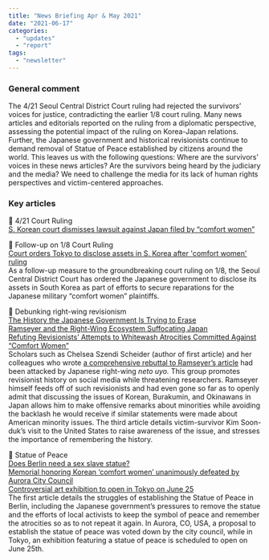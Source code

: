 ```yaml
---
title: "News Briefing Apr & May 2021"
date: "2021-06-17"
categories: 
  - "updates"
  - "report"
tags: 
  - "newsletter"
---
```


### **General comment**

The 4/21 Seoul Central District Court ruling had rejected the survivors’ voices for justice, contradicting the earlier 1/8 court ruling. Many news articles and editorials reported on the ruling from a diplomatic perspective, assessing the potential impact of the ruling on Korea-Japan relations. Further, the Japanese government and historical revisionists continue to demand removal of Statue of Peace established by citizens around the world. This leaves us with the following questions: Where are the survivors’ voices in these news articles? Are the survivors being heard by the judiciary and the media? We need to challenge the media for its lack of human rights perspectives and victim-centered approaches. 

### **Key articles**

📌 4/21 Court Ruling  
[S. Korean court dismisses lawsuit against Japan filed by “comfort women”](http://english.hani.co.kr/arti/english_edition/e_national/992197.html)

📌 Follow-up on 1/8 Court Ruling  
[Court orders Tokyo to disclose assets in S. Korea after 'comfort women' ruling](https://en.yna.co.kr/view/AEN20210615010500315)  
As a follow-up measure to the groundbreaking court ruling on 1/8, the Seoul Central District Court has ordered the Japanese government to disclose its assets in South Korea as part of efforts to secure reparations for the Japanese military “comfort women” plaintiffs.

📌 Debunking right-wing revisionism  
[The History the Japanese Government Is Trying to Erase](https://www.thenation.com/article/world/ramseyer-comfort-women-japan-nationalism/)  
[Ramseyer and the Right-Wing Ecosystem Suffocating Japan](https://www.tokyoreview.net/2021/05/ramseyer-and-the-right-wing-ecosystem-suffocating-japan/)  
[Refuting Revisionists’ Attempts to Whitewash Atrocities Committed Against “Comfort Women”](https://msmagazine.com/2021/05/17/comfort-women-feminist-kim-soon-duk-asian-women/)  
Scholars such as Chelsea Szendi Scheider (author of first article) and her colleagues who wrote [a comprehensive rebuttal to Ramseyer’s article](https://sites.google.com/view/concernedhistorians) had been attacked by Japanese right-wing _neto uyo._ This group promotes revisionist history on social media while threatening researchers. Ramseyer himself feeds off of such revisionists and had even gone so far as to openly admit that discussing the issues of Korean, Burakumin, and Okinawans in Japan allows him to make offensive remarks about minorities while avoiding the backlash he would receive if similar statements were made about American minority issues. The third article details victim-survivor Kim Soon-duk’s visit to the United States to raise awareness of the issue, and stresses the importance of remembering the history.

📌 Statue of Peace  
[Does Berlin need a sex slave statue?](https://www.ft.com/content/44ed8d44-9815-439c-a514-bd47f3f98f16)  
[Memorial honoring Korean ‘comfort women’ unanimously defeated by Aurora City Council](https://sentinelcolorado.com/orecent-headlines/memorial-honoring-korean-comfort-women-unanimously-defeated-by-aurora-city-council/)  
[Controversial art exhibition to open in Tokyo on June 25](https://english.kyodonews.net/news/2021/06/b9e52d1e7723-controversial-art-exhibition-to-open-in-tokyo-on-june-25.html)  
The first article details the struggles of establishing the Statue of Peace in Berlin, including the Japanese government’s pressures to remove the statue and the efforts of local activists to keep the symbol of peace and remember the atrocities so as to not repeat it again. In Aurora, CO, USA, a proposal to establish the statue of peace was voted down by the city council, while in Tokyo, an exhibition featuring a statue of peace is scheduled to open on June 25th.
